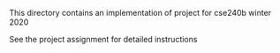 This directory contains an implementation of project for
cse240b winter 2020

See the project assignment for detailed instructions
